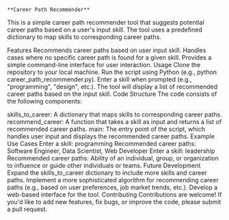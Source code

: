                                                                                  **Career Path Recommender** 
This is a simple career path recommender tool that suggests potential career paths based on a user's input skill. The tool uses a predefined dictionary to map skills to corresponding career paths.

Features
Recommends career paths based on user input skill.
Handles cases where no specific career path is found for a given skill.
Provides a simple command-line interface for user interaction.
Usage
Clone the repository to your local machine.
Run the script using Python (e.g., python career_path_recommender.py).
Enter a skill when prompted (e.g., "programming", "design", etc.).
The tool will display a list of recommended career paths based on the input skill.
Code Structure
The code consists of the following components:

skills_to_career: A dictionary that maps skills to corresponding career paths.
recommend_career: A function that takes a skill as input and returns a list of recommended career paths.
main: The entry point of the script, which handles user input and displays the recommended career paths.
Example Use Cases
Enter a skill: programming
Recommended career paths: Software Engineer, Data Scientist, Web Developer
Enter a skill: leadership
Recommended career paths: Ability of an individual, group, or organization to influence or guide other individuals or teams.
Future Development
Expand the skills_to_career dictionary to include more skills and career paths.
Implement a more sophisticated algorithm for recommending career paths (e.g., based on user preferences, job market trends, etc.).
Develop a web-based interface for the tool.
Contributing
Contributions are welcome! If you'd like to add new features, fix bugs, or improve the code, please submit a pull request.

